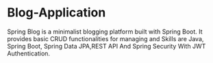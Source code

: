 # Blog-Application
Spring Blog is a minimalist blogging platform built with Spring Boot. It provides basic CRUD functionalities for managing  and  Skills are Java, Spring Boot, Spring Data JPA,REST API And Spring Security With JWT Authentication.
